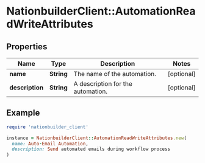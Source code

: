 # NationbuilderClient::AutomationReadWriteAttributes

## Properties

| Name | Type | Description | Notes |
| ---- | ---- | ----------- | ----- |
| **name** | **String** | The name of the automation. | [optional] |
| **description** | **String** | A description for the automation. | [optional] |

## Example

```ruby
require 'nationbuilder_client'

instance = NationbuilderClient::AutomationReadWriteAttributes.new(
  name: Auto-Email Automation,
  description: Send automated emails during workflow process
)
```

